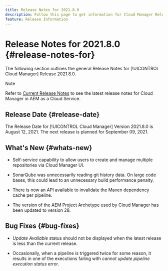 ```yaml
---
title: Release Notes for 2021.8.0
description: Follow this page to get information for Cloud Manager Release 2021.8.0
feature: Release Information
---
```

# Release Notes for 2021.8.0 {#release-notes-for}

The following section outlines the general Release Notes for [!UICONTROL Cloud Manager] Release 2021.8.0.

>[!NOTE]
>Refer to [Current Release Notes](https://experienceleague.adobe.com/docs/experience-manager-cloud-service/onboarding/getting-access/release-notes-cloud-manager/release-notes-cm-current.html?lang=en#getting-access) to see the latest release notes for Cloud Manager in AEM as a Cloud Service.

## Release Date {#release-date}

The Release Date for [!UICONTROL Cloud Manager] Version 2021.8.0 is August 12, 2021.
The next release is planned for September 09, 2021.

## What's New {#whats-new}

* Self-service capability to allow users to create and manage multiple repositories via Cloud Manager UI.

* SonarQube was unnecessarily reading git history data. On large code bases, this could lead to an unnecessary build performance penalty.

* There is now an API available to invalidate the Maven dependency cache per pipeline.

* The version of the AEM Project Archetype used by Cloud Manager has been updated to version 28. 

## Bug Fixes {#bug-fixes}

* *Update Available* status should not be displayed when the latest release is less than the current release.

* Occasionally, when a pipeline is triggered twice for some reason, it results in one of the executions failing with *cannot update pipeline execution status* error. 
